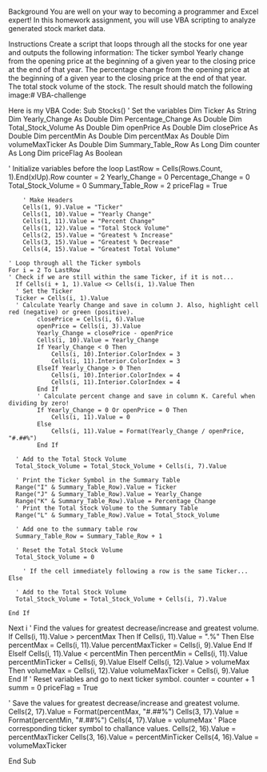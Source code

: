 Background
You are well on your way to becoming a programmer and Excel expert! In this homework assignment, you will use VBA scripting to analyze generated stock market data.

Instructions
Create a script that loops through all the stocks for one year and outputs the following information:
The ticker symbol
Yearly change from the opening price at the beginning of a given year to the closing price at the end of that year.
The percentage change from the opening price at the beginning of a given year to the closing price at the end of that year.
The total stock volume of the stock. The result should match the following image:# VBA-challenge

Here is my VBA Code:
Sub Stocks()
  ' Set the variables
  Dim Ticker As String
  Dim Yearly_Change As Double
  Dim Percentage_Change As Double
  Dim Total_Stock_Volume As Double
  Dim openPrice As Double
  Dim closePrice As Double
  Dim percentMin As Double
  Dim percentMax As Double
  Dim volumeMaxTicker As Double
  Dim Summary_Table_Row As Long
  Dim counter As Long
  Dim priceFlag As Boolean
  
  
  ' Initialize variables before the loop
  LastRow = Cells(Rows.Count, 1).End(xlUp).Row
  counter = 2
  Yearly_Change = 0
  Percentage_Change = 0
  Total_Stock_Volume = 0
  Summary_Table_Row = 2
  priceFlag = True
  
        ' Make Headers
        Cells(1, 9).Value = "Ticker"
        Cells(1, 10).Value = "Yearly Change"
        Cells(1, 11).Value = "Percent Change"
        Cells(1, 12).Value = "Total Stock Volume"
        Cells(2, 15).Value = "Greatest % Increase"
        Cells(3, 15).Value = "Greatest % Decrease"
        Cells(4, 15).Value = "Greatest Total Volume"

    ' Loop through all the Ticker symbols
    For i = 2 To LastRow
    ' Check if we are still within the same Ticker, if it is not...
      If Cells(i + 1, 1).Value <> Cells(i, 1).Value Then
      ' Set the Ticker
      Ticker = Cells(i, 1).Value
      ' Calculate Yearly Change and save in column J. Also, highlight cell red (negative) or green (positive).
            closePrice = Cells(i, 6).Value
            openPrice = Cells(i, 3).Value
            Yearly_Change = closePrice - openPrice
            Cells(i, 10).Value = Yearly_Change
            If Yearly_Change < 0 Then
                Cells(i, 10).Interior.ColorIndex = 3
                Cells(i, 11).Interior.ColorIndex = 3
            ElseIf Yearly_Change > 0 Then
                Cells(i, 10).Interior.ColorIndex = 4
                Cells(i, 11).Interior.ColorIndex = 4
            End If
            ' Calculate percent change and save in column K. Careful when dividing by zero!
            If Yearly_Change = 0 Or openPrice = 0 Then
                Cells(i, 11).Value = 0
            Else
                Cells(i, 11).Value = Format(Yearly_Change / openPrice, "#.##%")
            End If
      
      ' Add to the Total Stock Volume
      Total_Stock_Volume = Total_Stock_Volume + Cells(i, 7).Value

      ' Print the Ticker Symbol in the Summary Table
      Range("I" & Summary_Table_Row).Value = Ticker
      Range("J" & Summary_Table_Row).Value = Yearly_Change
      Range("K" & Summary_Table_Row).Value = Percentage_Change
      ' Print the Total Stock Volume to the Summary Table
      Range("L" & Summary_Table_Row).Value = Total_Stock_Volume

      ' Add one to the summary table row
      Summary_Table_Row = Summary_Table_Row + 1
      
      ' Reset the Total Stock Volume
      Total_Stock_Volume = 0

        ' If the cell immediately following a row is the same Ticker...
    Else

      ' Add to the Total Stock Volume
      Total_Stock_Volume = Total_Stock_Volume + Cells(i, 7).Value

    End If

  Next i
  ' Find the values for greatest decrease/increase and greatest volume.
            If Cells(i, 11).Value > percentMax Then
                If Cells(i, 11).Value = ".%" Then
                Else
                    percentMax = Cells(i, 11).Value
                    percentMaxTicker = Cells(i, 9).Value
                End If
            ElseIf Cells(i, 11).Value < percentMin Then
                percentMin = Cells(i, 11).Value
                percentMinTicker = Cells(i, 9).Value
            ElseIf Cells(i, 12).Value > volumeMax Then
                volumeMax = Cells(i, 12).Value
                volumeMaxTicker = Cells(i, 9).Value
            End If
            ' Reset variables and go to next ticker symbol.
            counter = counter + 1
            summ = 0
            priceFlag = True

' Save the values for greatest decrease/increase and greatest volume.
    Cells(2, 17).Value = Format(percentMax, "#.##%")
    Cells(3, 17).Value = Format(percentMin, "#.##%")
    Cells(4, 17).Value = volumeMax
' Place corresponding ticker symbol to challance values.
    Cells(2, 16).Value = percentMaxTicker
    Cells(3, 16).Value = percentMinTicker
    Cells(4, 16).Value = volumeMaxTicker

End Sub
